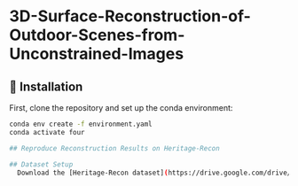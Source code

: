 # 3D-Surface-Reconstruction-of-Outdoor-Scenes-from-Unconstrained-Images

## 🔧 Installation

First, clone the repository and set up the conda environment:

```bash
conda env create -f environment.yaml
conda activate four

## Reproduce Reconstruction Results on Heritage-Recon

## Dataset Setup
  Download the [Heritage-Recon dataset](https://drive.google.com/drive/folders/1eZvmk4GQkrRKUNZpagZEIY_z8Lsdw94v)
